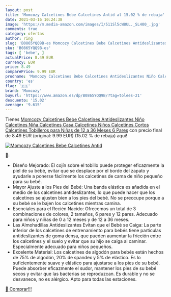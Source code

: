 ```yaml
---
layout: post
title: 'Momcozy Calcetines Bebe Calcetines Antid al 15.02 % de rebaja'
date: 2021-03-16 10:24:38
image: 'https://m.media-amazon.com/images/I/511Sl5cW8UL._SL400_.jpg'
comments: true
category: ofertas
author: ring
slug: 'B0865YQQ9B-es Momcozy Calcetines Bebe Calcetines Antideslizantes Niño...'
sku: 'B0865YQQ9B-es'
tags: [ 'bebe', ]
actualPrice: 8.49 EUR
currency: EUR
price: 8.49
comparePrice: 9.99 EUR
prodname: 'Momcozy Calcetines Bebe Calcetines Antideslizantes Niño Calcetines Niña Calcetines Casa Calcetines Niños Calcetines Cortos Calcetines Tobilleros para Niñas de 12 a 36 Meses 6 Pares'
country: 'es'
flag: '🇪🇸'
brand: 'Momcozy'
buyurl: 'https://www.amazon.es/dp/B0865YQQ9B/?tag=tolees-21'
descuento: '15.02'
average: '9.615'
---
```


Tienes [Momcozy Calcetines Bebe Calcetines Antideslizantes Niño Calcetines Niña Calcetines Casa Calcetines Niños Calcetines Cortos Calcetines Tobilleros para Niñas de 12 a 36 Meses 6 Pares](https://www.amazon.es/dp/B0865YQQ9B/?tag=tolees-21) con precio final de  8.49 EUR (original: 9.99 EUR) (15.02 %  de rebaja) aqui!

[![Momcozy Calcetines Bebe Calcetines Antid](https://m.media-amazon.com/images/I/511Sl5cW8UL._SL400_.jpg)](https://www.amazon.es/dp/B0865YQQ9B/?tag=tolees-21)

🔎:

- Diseño Mejorado: El cojín sobre el tobillo puede proteger eficazmente la piel de su bebé, evitar que se desplace por el borde del zapato y ayudarle a ponerse fácilmente los calcetines de cama de niño pequeño para su bebé.
- Mayor Ajuste a los Pies del Bebé: Una banda elástica es añadida en el medio de los calcetines antideslizantes, lo que puede hacer que los calcetines se ajusten bien a los pies del bebé. No se preocupe porque a su bebé se le bajen los calcetines mientras camina.
- Esenciales para el Recién Nacido: Ofrecemos un total de 3 combinaciones de colores, 2 tamaños, 6 pares y 12 pares. Adecuado para niños y niñas de 0 a 12 meses y de 12 a 36 meses.
- Las Almohadillas Antideslizantes Evitan que el Bebé se Caiga: La parte inferior de los calcetines de entrenamiento para bebés tiene partículas antideslizantes de goma densa, que pueden aumentar la fricción entre los calcetines y el suelo y evitar que su hijo se caiga al caminar. Especialmente adecuado para niños pequeños.
- Excelente Material: Los calcetines de algodón para bebés están hechos de 75% de algodón, 20% de spandex y 5% de elástico. Es lo suficientemente suave y elástico para ajustarse a los pies de su bebé. Puede absorber eficazmente el sudor, mantener los pies de su bebé secos y evitar que las bacterias se reproduzcan. Es durable y no se desvanece, no es alérgico. Apto para todas las estaciones.

[🛒 Comprar!!!](https://www.amazon.es/dp/B0865YQQ9B/?tag=tolees-21)
